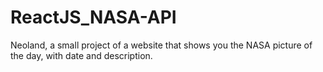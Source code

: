 # ReactJS_NASA-API
Neoland, a small project of a website that shows you the NASA picture of the day, with date and description.
